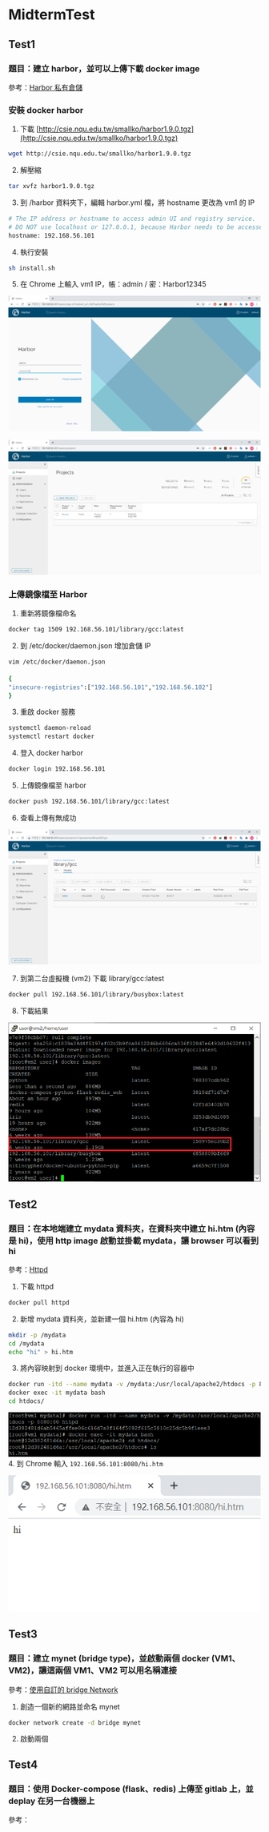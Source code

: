 # MidtermTest
## Test1
### 題目：建立 harbor，並可以上傳下載 docker image

參考：[Harbor 私有倉儲](https://github.com/linjiachi/Linux_note/blob/master/109-1%20Docker/W4-20201006.md#harbor-%E7%A7%81%E6%9C%89%E5%80%89%E5%84%B2)

### 安裝 docker harbor
1. 下載 [http://csie.nqu.edu.tw/smallko/harbor1.9.0.tgz](http://csie.nqu.edu.tw/smallko/harbor1.9.0.tgz)
```sh
wget http://csie.nqu.edu.tw/smallko/harbor1.9.0.tgz
```
2. 解壓縮
```sh
tar xvfz harbor1.9.0.tgz
```
3. 到 /harbor 資料夾下，編輯 harbor.yml 檔，將 hostname 更改為 vm1 的 IP
```sh
# The IP address or hostname to access admin UI and registry service.
# DO NOT use localhost or 127.0.0.1, because Harbor needs to be accessed by external clients.
hostname: 192.168.56.101
```
4. 執行安裝
```sh
sh install.sh
```
5. 在 Chrome 上輸入 vm1 IP，帳：admin / 密：Harbor12345

![](Image/W9-MidtermTest/login.PNG)

![](Image/W9-MidtermTest/project.jpg)
### 上傳鏡像檔至 Harbor
1. 重新將鏡像檔命名
```sh
docker tag 1509 192.168.56.101/library/gcc:latest
```
2. 到 /etc/docker/daemon.json 增加倉儲 IP
```sh
vim /etc/docker/daemon.json

{
"insecure-registries":["192.168.56.101","192.168.56.102"]
}

```
3. 重啟 docker 服務
```sh
systemctl daemon-reload
systemctl restart docker
```
4. 登入 docker harbor
```sh
docker login 192.168.56.101
```
5. 上傳鏡像檔至 harbor
```sh
docker push 192.168.56.101/library/gcc:latest
```
6. 查看上傳有無成功

![](Image/W9-MidtermTest/push.PNG)

7. 到第二台虛擬機 (vm2) 下載 library/gcc:latest
```sh
docker pull 192.168.56.101/library/busybox:latest
```
8. 下載結果

![](Image/W9-MidtermTest/pull.PNG)

## Test2
### 題目：在本地端建立 mydata 資料夾，在資料夾中建立 hi.htm (內容是 hi)，使用 http image 啟動並掛載 mydata，讓 browser 可以看到 hi

參考：[Httpd](https://github.com/linjiachi/Linux_note/blob/master/109-1%20Docker/W3-20200929.md#httpd)

1. 下載 httpd
```sh
docker pull httpd
```
2. 新增 mydata 資料夾，並新建一個 hi.htm (內容為 hi)
```sh
mkdir -p /mydata
cd /mydata
echo "hi" > hi.htm
```
3. 將內容映射到 docker 環境中，並進入正在執行的容器中
```sh
docker run -itd --name mydata -v /mydata:/usr/local/apache2/htdocs -p 8080:80 httpd
docker exec -it mydata bash
cd htdocs/
```
![](Image/W9-MidtermTest/step3.PNG)
4. 到 Chrome 輸入 `192.168.56.101:8080/hi.htm`

![](Image/W9-MidtermTest/hi.PNG)

## Test3
### 題目：建立 mynet (bridge type)，並啟動兩個 docker (VM1、VM2)，讓這兩個 VM1、VM2 可以用名稱連接

參考：[使用自訂的 bridge Network](https://github.com/linjiachi/Linux_note/blob/master/109-1%20Docker/W5-20201013.md#%E4%BD%BF%E7%94%A8%E8%87%AA%E8%A8%82%E7%9A%84-bridge-network)

1. 創造一個新的網路並命名 mynet
```sh
docker network create -d bridge mynet
```
2. 啟動兩個

## Test4
### 題目：使用 Docker-compose (flask、redis) 上傳至 gitlab 上，並 deplay 在另一台機器上

參考：[]()